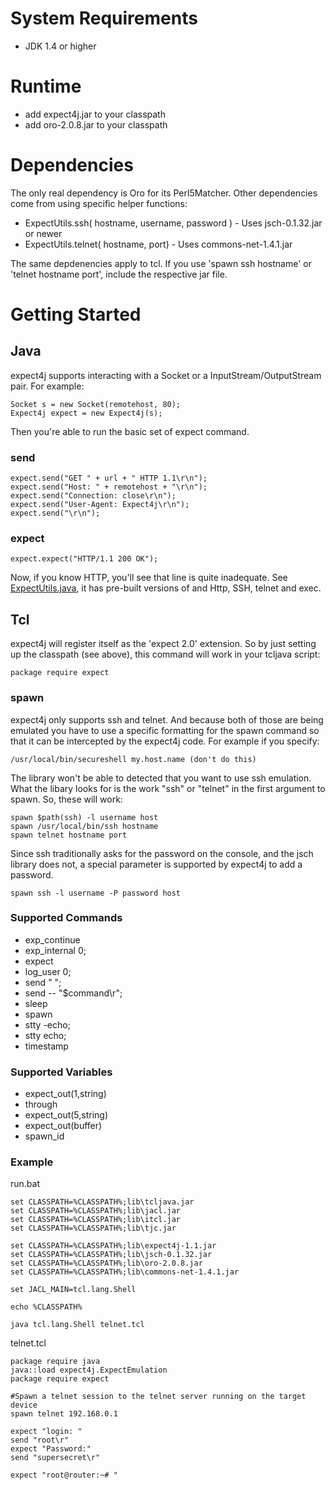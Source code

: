 # System Requirements #

  * JDK 1.4 or higher

# Runtime #

  * add expect4j.jar to your classpath
  * add oro-2.0.8.jar to your classpath

# Dependencies #

The only real dependency is Oro for its Perl5Matcher. Other dependencies come from using specific helper functions:

  * ExpectUtils.ssh( hostname, username, password ) - Uses jsch-0.1.32.jar or newer
  * ExpectUtils.telnet( hostname, port) - Uses commons-net-1.4.1.jar

The same depdenencies apply to tcl. If you use 'spawn ssh hostname' or 'telnet hostname port', include the respective jar file.

# Getting Started #

## Java ##

expect4j supports interacting with a Socket or a InputStream/OutputStream pair.  For example:

```
Socket s = new Socket(remotehost, 80);
Expect4j expect = new Expect4j(s);
```

Then you're able to run the basic set of expect command.

### send ###

```
expect.send("GET " + url + " HTTP 1.1\r\n");
expect.send("Host: " + remotehost + "\r\n");
expect.send("Connection: close\r\n");
expect.send("User-Agent: Expect4j\r\n");
expect.send("\r\n");
```
### expect ###

```
expect.expect("HTTP/1.1 200 OK");
```

Now, if you know HTTP, you'll see that line is quite inadequate. See [ExpectUtils.java](http://code.google.com/p/expect4j/source/browse/trunk/src/main/java/expect4j/ExpectUtils.java#44), it has pre-built versions of and Http, SSH, telnet and exec.

## Tcl ##

expect4j will register itself as the 'expect 2.0' extension. So by just setting up the classpath (see above), this command will work in your tcljava script:

```
package require expect
```

### spawn ###

expect4j only supports ssh and telnet. And because both of those are being emulated you have to use a specific formatting for the spawn command so that it can be intercepted by the expect4j code.  For example if you specify:

```
/usr/local/bin/secureshell my.host.name (don't do this)
```

The library won't be able to detected that you want to use ssh emulation. What the libary looks for is the work "ssh" or "telnet" in the first argument to spawn. So, these will work:

```
spawn $path(ssh) -l username host
spawn /usr/local/bin/ssh hostname
spawn telnet hostname port
```

Since ssh traditionally asks for the password on the console, and the jsch library does not, a special parameter is supported by expect4j to add a password.

```
spawn ssh -l username -P password host
```

### Supported Commands ###
  * exp\_continue
  * exp\_internal 0;
  * expect
  * log\_user 0;
  * send " ";
  * send -- "$command\r";
  * sleep
  * spawn
  * stty -echo;
  * stty echo;
  * timestamp

### Supported Variables ###
  * expect\_out(1,string)
  * through
  * expect\_out(5,string)
  * expect\_out(buffer)
  * spawn\_id

### Example ###

run.bat
```
set CLASSPATH=%CLASSPATH%;lib\tcljava.jar
set CLASSPATH=%CLASSPATH%;lib\jacl.jar
set CLASSPATH=%CLASSPATH%;lib\itcl.jar
set CLASSPATH=%CLASSPATH%;lib\tjc.jar

set CLASSPATH=%CLASSPATH%;lib\expect4j-1.1.jar
set CLASSPATH=%CLASSPATH%;lib\jsch-0.1.32.jar
set CLASSPATH=%CLASSPATH%;lib\oro-2.0.8.jar
set CLASSPATH=%CLASSPATH%;lib\commons-net-1.4.1.jar

set JACL_MAIN=tcl.lang.Shell

echo %CLASSPATH%

java tcl.lang.Shell telnet.tcl
```

telnet.tcl
```
package require java
java::load expect4j.ExpectEmulation
package require expect

#Spawn a telnet session to the telnet server running on the target device
spawn telnet 192.168.0.1
 
expect "login: "
send "root\r"
expect "Password:"
send "supersecret\r"

expect "root@router:~# "
```